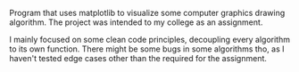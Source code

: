 Program that uses matplotlib to visualize some computer graphics drawing algorithm. The project was intended to my college as an assignment.

I mainly focused on some clean code principles, decoupling every algorithm to its own function. There might be some bugs in some algorithms tho, as I haven't tested edge cases other than the required for the assignment.
